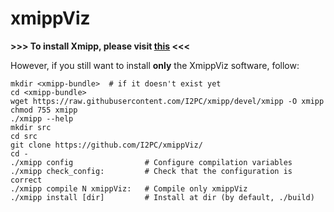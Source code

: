 # xmippViz


**>>> To install Xmipp, please visit [this](https://github.com/I2PC/xmipp#xmipp) <<<**

However, if you still want to install **only** the XmippViz software, follow:

```
mkdir <xmipp-bundle>  # if it doesn't exist yet
cd <xmipp-bundle>
wget https://raw.githubusercontent.com/I2PC/xmipp/devel/xmipp -O xmipp
chmod 755 xmipp
./xmipp --help 
mkdir src
cd src
git clone https://github.com/I2PC/xmippViz/
cd - 
./xmipp config                # Configure compilation variables
./xmipp check_config:         # Check that the configuration is correct
./xmipp compile N xmippViz:   # Compile only xmippViz
./xmipp install [dir]         # Install at dir (by default, ./build)
```
